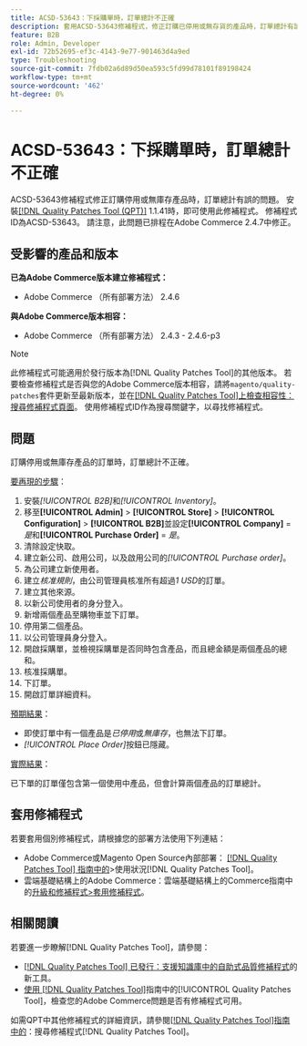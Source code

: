 ```yaml
---
title: ACSD-53643：下採購單時，訂單總計不正確
description: 套用ACSD-53643修補程式，修正訂購已停用或無存貨的產品時，訂單總計有誤的Adobe Commerce問題。
feature: B2B
role: Admin, Developer
exl-id: 72b52695-ef3c-4143-9e77-901463d4a9ed
type: Troubleshooting
source-git-commit: 7fdb02a6d89d50ea593c5fd99d78101f89198424
workflow-type: tm+mt
source-wordcount: '462'
ht-degree: 0%

---
```


# ACSD-53643：下採購單時，訂單總計不正確

ACSD-53643修補程式修正訂購停用或無庫存產品時，訂單總計有誤的問題。 安裝[[!DNL Quality Patches Tool (QPT)]](https://experienceleague.adobe.com/zh-hant/docs/commerce-operations/tools/quality-patches-tool/quality-patches-tool-to-self-serve-quality-patches) 1.1.41時，即可使用此修補程式。 修補程式ID為ACSD-53643。 請注意，此問題已排程在Adobe Commerce 2.4.7中修正。

## 受影響的產品和版本

**已為Adobe Commerce版本建立修補程式：**

* Adobe Commerce （所有部署方法） 2.4.6

**與Adobe Commerce版本相容：**

* Adobe Commerce （所有部署方法） 2.4.3 - 2.4.6-p3

>[!NOTE]
>
>此修補程式可能適用於發行版本為[!DNL Quality Patches Tool]的其他版本。 若要檢查修補程式是否與您的Adobe Commerce版本相容，請將`magento/quality-patches`套件更新至最新版本，並在[[!DNL Quality Patches Tool]上檢查相容性：搜尋修補程式頁面](https://experienceleague.adobe.com/tools/commerce-quality-patches/index.html?lang=zh-Hant)。 使用修補程式ID作為搜尋關鍵字，以尋找修補程式。

## 問題

訂購停用或無庫存產品的訂單時，訂單總計不正確。

<u>要再現的步驟</u>：

1. 安裝&#x200B;*[!UICONTROL B2B]*&#x200B;和&#x200B;*[!UICONTROL Inventory]*。
1. 移至&#x200B;**[!UICONTROL Admin]** > **[!UICONTROL Store]** > **[!UICONTROL Configuration]** > **[!UICONTROL B2B]**&#x200B;並設定&#x200B;**[!UICONTROL Company]** = *是*&#x200B;和&#x200B;**[!UICONTROL Purchase Order]** = *是*。
1. 清除設定快取。
1. 建立新公司、啟用公司，以及啟用公司的&#x200B;*[!UICONTROL Purchase order]*。
1. 為公司建立新使用者。
1. 建立&#x200B;*核准規則*，由公司管理員核准所有超過&#x200B;*1 USD*&#x200B;的訂單。
1. 建立其他來源。
1. 以新公司使用者的身分登入。
1. 新增兩個產品至購物車並下訂單。
1. 停用第二個產品。
1. 以公司管理員身分登入。
1. 開啟採購單，並檢視採購單是否同時包含產品，而且總金額是兩個產品的總和。
1. 核准採購單。
1. 下訂單。
1. 開啟訂單詳細資料。

<u>預期結果</u>：

* 即使訂單中有一個產品是&#x200B;*已停用*&#x200B;或&#x200B;*無庫存*，也無法下訂單。
* *[!UICONTROL Place Order]*&#x200B;按鈕已隱藏。

<u>實際結果</u>：

已下單的訂單僅包含第一個使用中產品，但會計算兩個產品的訂單總計。

## 套用修補程式

若要套用個別修補程式，請根據您的部署方法使用下列連結：

* Adobe Commerce或Magento Open Source內部部署： [[!DNL Quality Patches Tool] 指南中的](/help/tools/quality-patches-tool/usage.md)>使用狀況[!DNL Quality Patches Tool]。
* 雲端基礎結構上的Adobe Commerce：雲端基礎結構上的Commerce指南中的[升級和修補程式>套用修補程式](https://experienceleague.adobe.com/docs/commerce-cloud-service/user-guide/develop/upgrade/apply-patches.html?lang=zh-Hant)。

## 相關閱讀

若要進一步瞭解[!DNL Quality Patches Tool]，請參閱：

* [[!DNL Quality Patches Tool] 已發行：支援知識庫中的自助式品質修補程式](https://experienceleague.adobe.com/zh-hant/docs/commerce-operations/tools/quality-patches-tool/quality-patches-tool-to-self-serve-quality-patches)的新工具。
* [使用 [!DNL Quality Patches Tool]](/help/tools/quality-patches-tool/patches-available-in-qpt/check-patch-for-magento-issue-with-magento-quality-patches.md)指南中的[!UICONTROL Quality Patches Tool]，檢查您的Adobe Commerce問題是否有修補程式可用。


如需QPT中其他修補程式的詳細資訊，請參閱[[!DNL Quality Patches Tool]指南中的](https://experienceleague.adobe.com/tools/commerce-quality-patches/index.html?lang=zh-Hant)：搜尋修補程式[!DNL Quality Patches Tool]。

